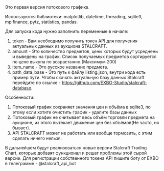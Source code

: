 Это первая версия потокового графика.

Используются библиотеки: matplotlib, datetime, threading, sqlite3, mplfinance, pytz, statistics, pandas.

Для запуска кода нужно заполнить переменные в начале:
1. token - Вам необходимо получить токен API для получения актуальных данных из аукциона STALCRAFT.
2. amount - Это количество предметов, цены которых будут усреднены и выведены на график. Список получаемых предметов сортируется по цене выкупа по возрастанию.(Максимум 200)
3. item_name - Это русское название предмета. 
4. path_data_base - Это путь к файлу listing.json, внутри кода есть пример пути. Чтобы скачать актуальную базу данных Stalcraft перейдите по ссылке - https://github.com/EXBO-Studio/stalcraft-database.


Особенности:
1. Потоковый график сохраняет значения цен и объёма в sqlite3, по этому если хотите очистить график - удалите базы данных
2. Потоковый график не считывает весь объём торговли предмета на аукционе, из этого вытекает движение цен без объёмов(Не часто, но бывает).
3. API STALCRAFT может не работать или вообще тормозить, с этим сделать ничего нельзя.

В дальнейшем будут реализоваться новые версии Stalcraft Trading Chart, которые добавят функционал и решат проблемы этой сырой версии.
Для регистрации собственного токена API пишите боту от EXBO в телеграмме - @stalcraft_api_bot
